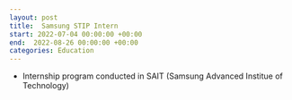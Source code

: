 ```yaml
---
layout: post
title:  Samsung STIP Intern
start: 2022-07-04 00:00:00 +00:00
end:  2022-08-26 00:00:00 +00:00
categories: Education
---
```

- Internship program conducted in SAIT (Samsung Advanced Institue of Technology)
